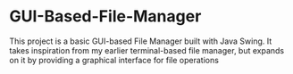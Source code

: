 # GUI-Based-File-Manager
This project is a basic GUI-based File Manager built with Java Swing. It takes inspiration from my earlier terminal-based file manager, but expands on it by providing a graphical interface for file operations
